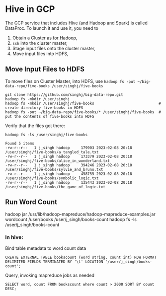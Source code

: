 # Hive in GCP

The GCP service that includes Hive (and Hadoop and Spark) is called DataProc. To launch it and use it, you need to

1. Obtain a Cluster [as for Hadoop](https://github.com/singhj/big-data-repo/blob/main/hadoop/hadoop_in_gcp.md),
2. `ssh` into the cluster master,
3. Stage input files onto the cluster master, 
4. Move input files into HDFS,

## Move Input Files to HDFS

To move files on Cluster Master, into HDFS, use `hadoop fs -put ~/big-data-repo/five-books /user/singhj/five-books` 

    git clone https://github.com/singhj/big-data-repo.git
    hadoop fs -mkdir /user/singhj
    hadoop fs -mkdir /user/singhj/five-books                             # create directory five-books in HDFS
    hadoop fs -put ~/big-data-repo/five-books/* /user/singhj/five-books  # put the contents of five-books into HDFS

Verify that the files got there:

    hadoop fs -ls /user/singhj/five-books

```
Found 5 items
-rw-r--r--   1 j_singh hadoop     179903 2023-02-08 20:18 /user/singhj/five-books/a_tangled_tale.txt
-rw-r--r--   1 j_singh hadoop     173379 2023-02-08 20:18 /user/singhj/five-books/alice_in_wonderland.txt
-rw-r--r--   1 j_singh hadoop     394246 2023-02-08 20:18 /user/singhj/five-books/sylvie_and_bruno.txt
-rw-r--r--   1 j_singh hadoop     458755 2023-02-08 20:18 /user/singhj/five-books/symbolic_logic.txt
-rw-r--r--   1 j_singh hadoop     135443 2023-02-08 20:18 /user/singhj/five-books/the_game_of_logic.txt
```

## Run Word Count
hadoop jar /usr/lib/hadoop-mapreduce/hadoop-mapreduce-examples.jar wordcount /user/books /user/j_singh/books-count
hadoop fs -ls /user/j_singh/books-count

### In hive:

Bind table metadata to word count data
```
CREATE EXTERNAL TABLE bookscount (word string, count int) ROW FORMAT DELIMITED FIELDS TERMINATED BY '\t' LOCATION '/user/j_singh/books-count';   
```
Query, invoking mapreduce jobs as needed
```
SELECT word, count FROM bookscount where count > 2000 SORT BY count DESC;
```
